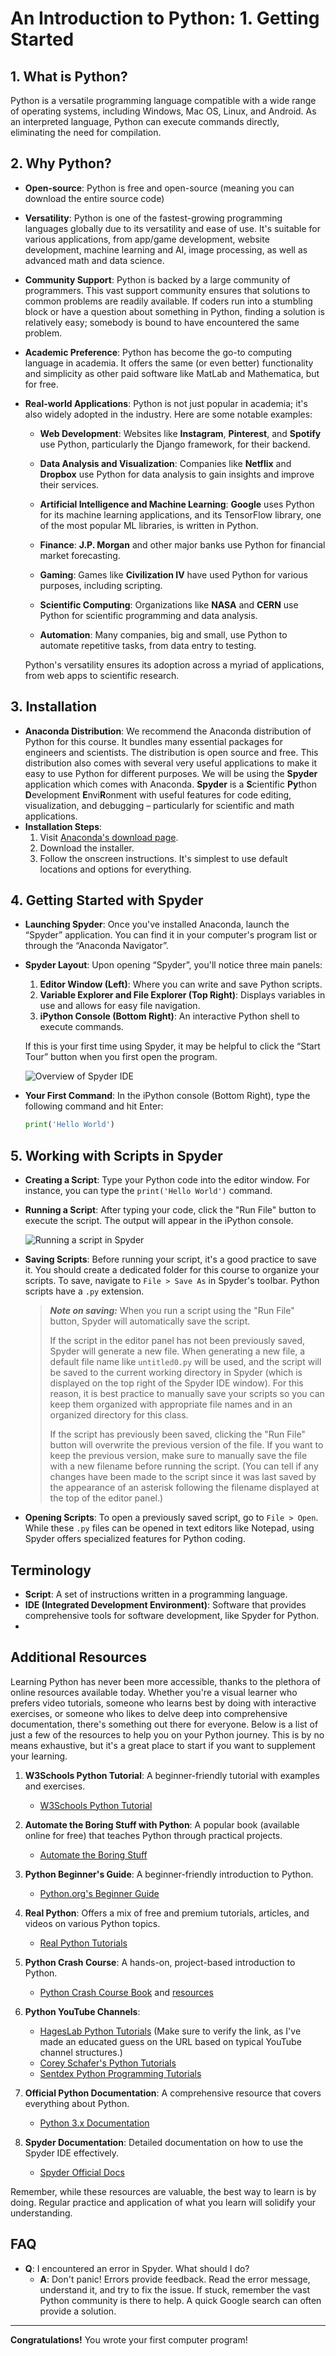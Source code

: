 # An Introduction to Python: 1. Getting Started

## 1. What is Python?

Python is a versatile programming language compatible with a wide range of operating systems, including Windows, Mac OS, Linux, and Android. As an interpreted language, Python can execute commands directly, eliminating the need for compilation.

## 2. Why Python?

- **Open-source**: Python is free and open-source (meaning you can download the entire source code)
- **Versatility**: Python is one of the fastest-growing programming languages globally due to its versatility and ease of use. It's suitable for various applications, from app/game development, website development, machine learning and AI, image processing, as well as advanced math and data science.
- **Community Support**: Python is backed by a large community of programmers. This vast support community ensures that solutions to common problems are readily available. If coders run into a stumbling block or have a question about something in Python, finding a solution is relatively easy; somebody is bound to have encountered the same problem.
- **Academic Preference**: Python has become the go-to computing language in academia. It offers the same (or even better) functionality and simplicity as other paid software like MatLab and Mathematica, but for free.
- **Real-world Applications**: Python is not just popular in academia; it's also widely adopted in the industry. Here are some notable examples:

  - **Web Development**: Websites like **Instagram**, **Pinterest**, and **Spotify** use Python, particularly the Django framework, for their backend.

  - **Data Analysis and Visualization**: Companies like **Netflix** and **Dropbox** use Python for data analysis to gain insights and improve their services.

  - **Artificial Intelligence and Machine Learning**: **Google** uses Python for its machine learning applications, and its TensorFlow library, one of the most popular ML libraries, is written in Python.

  - **Finance**: **J.P. Morgan** and other major banks use Python for financial market forecasting.

  - **Gaming**: Games like **Civilization IV** have used Python for various purposes, including scripting.

  - **Scientific Computing**: Organizations like **NASA** and **CERN** use Python for scientific programming and data analysis.

  - **Automation**: Many companies, big and small, use Python to automate repetitive tasks, from data entry to testing.

  Python's versatility ensures its adoption across a myriad of applications, from web apps to scientific research.

## 3. Installation

- **Anaconda Distribution**: We recommend the Anaconda distribution of Python for this course. It bundles many essential packages for engineers and scientists. The distribution is open source and free. This distribution also comes with several very useful applications to make it easy to use Python for different purposes. We will be using the **Spyder** application which comes with Anaconda.  **Spyder** is a **S**cientific **Py**thon **D**evelopment **E**nvi**R**onment with useful features for code editing, visualization, and debugging – particularly for scientific and math applications. 
- **Installation Steps**:
  1. Visit [Anaconda's download page](https://www.anaconda.com/download).
  2. Download the installer.
  3. Follow the onscreen instructions. It's simplest to use default locations and options for everything.

## 4. Getting Started with Spyder

- **Launching Spyder**: Once you've installed Anaconda, launch the “Spyder” application. You can find it in your computer's program list or through the “Anaconda Navigator”.
- **Spyder Layout**: Upon opening “Spyder”, you'll notice three main panels:
  1. **Editor Window (Left)**: Where you can write and save Python scripts.
  2. **Variable Explorer and File Explorer (Top Right)**: Displays variables in use and allows for easy file navigation.
  3. **iPython Console (Bottom Right)**: An interactive Python shell to execute commands.

  If this is your first time using Spyder, it may be helpful to click the “Start Tour” button when you first open the program. 

  ![Overview of Spyder IDE](../assets/tutorial1/Tutorial1_1.png)

- **Your First Command**: In the iPython console (Bottom Right), type the following command and hit Enter:
  ```python
  print('Hello World')

## 5. Working with Scripts in Spyder

- **Creating a Script**: Type your Python code into the editor window. For instance, you can type the `print('Hello World')` command.
- **Running a Script**: After typing your code, click the "Run File" button to execute the script. The output will appear in the iPython console.

  ![Running a script in Spyder](../assets/tutorial1/Tutorial1_2.png)

- **Saving Scripts**: Before running your script, it's a good practice to save it. You should create a dedicated folder for this course to organize your scripts. To save, navigate to `File > Save As` in Spyder's toolbar. Python scripts have a `.py` extension.

   > **_Note on saving:_**  When you run a script using the "Run File" button, Spyder will automatically save the script.
   >
   > If the script in the editor panel has not been previously saved, Spyder will generate a new file. When generating a new file, a default file name like `untitled0.py` will be used, and the script will be saved to the current working directory in Spyder (which is displayed on the top right of the Spyder IDE window). For this reason, it is best practice to manually save your scripts so you can keep them organized with appropriate file names and in an organized directory for this class.
   >
   > If the script has previously been saved, clicking the "Run File" button will overwrite the previous version of the file. If you want to keep the previous version, make sure to manually save the file with a new filename before running the script. (You can tell if any changes have been made to the script since it was last saved by the appearance of an asterisk following the filename displayed at the top of the editor panel.)

- **Opening Scripts**: To open a previously saved script, go to `File > Open`. While these `.py` files can be opened in text editors like Notepad, using Spyder offers specialized features for Python coding.

## Terminology 

- **Script**: A set of instructions written in a programming language.
- **IDE (Integrated Development Environment)**: Software that provides comprehensive tools for software development, like Spyder for Python.
- 
## Additional Resources

Learning Python has never been more accessible, thanks to the plethora of online resources available today. Whether you're a visual learner who prefers video tutorials, someone who learns best by doing with interactive exercises, or someone who likes to delve deep into comprehensive documentation, there's something out there for everyone. Below is a list of just a few of the resources to help you on your Python journey. This is by no means exhaustive, but it's a great place to start if you want to supplement your learning.

1. **W3Schools Python Tutorial**: A beginner-friendly tutorial with examples and exercises.
   - [W3Schools Python Tutorial](https://www.w3schools.com/python/)

2. **Automate the Boring Stuff with Python**: A popular book (available online for free) that teaches Python through practical projects.
   - [Automate the Boring Stuff](https://automatetheboringstuff.com/)

3. **Python Beginner's Guide**: A beginner-friendly introduction to Python.
   - [Python.org's Beginner Guide](https://docs.python.org/3/tutorial/index.html)

4. **Real Python**: Offers a mix of free and premium tutorials, articles, and videos on various Python topics.
   - [Real Python Tutorials](https://realpython.com/)

5. **Python Crash Course**: A hands-on, project-based introduction to Python.
   - [Python Crash Course Book](https://nostarch.com/pythoncrashcourse2e) and [resources](https://ehmatthes.github.io/pcc_3e/)

6. **Python YouTube Channels**:
   - [HagesLab Python Tutorials](https://www.youtube.com/c/HagesLab/playlists?view=50&sort=dd&shelf_id=3) (Make sure to verify the link, as I've made an educated guess on the URL based on typical YouTube channel structures.)
   - [Corey Schafer's Python Tutorials](https://www.youtube.com/playlist?list=PL-osiE80TeTt2d9bfVyTiXJA-UTHn6WwU)
   - [Sentdex Python Programming Tutorials](https://www.youtube.com/user/sentdex)

7. **Official Python Documentation**: A comprehensive resource that covers everything about Python.
   - [Python 3.x Documentation](https://docs.python.org/3/)

8. **Spyder Documentation**: Detailed documentation on how to use the Spyder IDE effectively.
   - [Spyder Official Docs](https://docs.spyder-ide.org/current/index.html)

Remember, while these resources are valuable, the best way to learn is by doing. Regular practice and application of what you learn will solidify your understanding.


## FAQ

- **Q**: I encountered an error in Spyder. What should I do?
  - **A**: Don't panic! Errors provide feedback. Read the error message, understand it, and try to fix the issue. If stuck, remember the vast Python community is there to help. A quick Google search can often provide a solution.

---

**Congratulations!** You wrote your first computer program!


